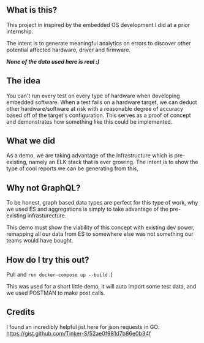 ## What is this?
This project in inspired by the embedded OS development I did at a prior internship.

The intent is to generate meaningful analytics on errors to discover other potential affected hardware, driver and firmware.

***None of the data used here is real :)***

## The idea
You can't run every test on every type of hardware when developing embedded software. When a test fails on a hardware target, we can deduct other hardware/software at risk with a reasonable degree of accuracy based off of the target's configuration. This serves as a proof of concept and demonstrates how something like this could be implemented.  

## What we did
As a demo, we are taking advantage of the infrastructure which is pre-existing, namely an ELK stack that is ever growing. The intent is to show the type of cool reports we can be generating from this,

## Why not GraphQL?
To be honest, graph based data types are perfect for this type of work, why we used ES and aggregations is simply to take advantage of the pre-existing infrasturecture.

This demo must show the viability of this concept with existing dev power, remapping all our data from ES to somewhere else was not something our teams would have bought.
## How do I try this out?
Pull and ```run docker-compose up --build``` :)

This was used for a short little demo, it will auto import some test data, and we used POSTMAN to make post calls.


## Credits
I found an incredibly helpful jist here for json requests in GO: https://gist.github.com/Tinker-S/52ae0f981d7b86e0b34f
